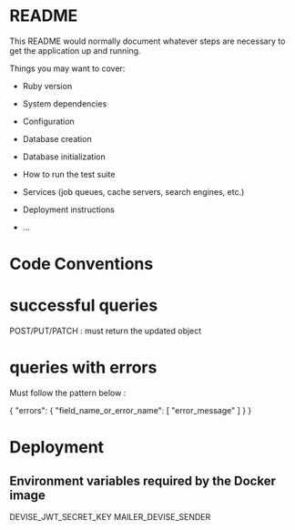 # README

This README would normally document whatever steps are necessary to get the
application up and running.

Things you may want to cover:

* Ruby version

* System dependencies

* Configuration

* Database creation

* Database initialization

* How to run the test suite

* Services (job queues, cache servers, search engines, etc.)

* Deployment instructions

* ...

# Code Conventions

# successful queries


POST/PUT/PATCH : must return the updated object


# queries with errors

Must follow the pattern below :

{
    "errors": {
        "field_name_or_error_name": [
            "error_message"
        ]
    }
}

# Deployment

## Environment variables required by the Docker image

DEVISE_JWT_SECRET_KEY
MAILER_DEVISE_SENDER

